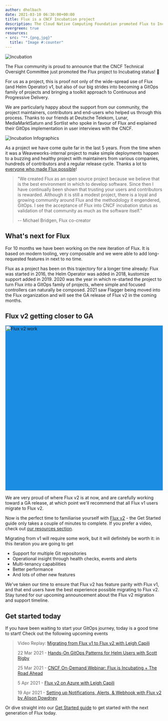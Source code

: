 ```yaml
---
author: dholbach
date: 2021-03-10 06:30:00+00:00
title: Flux is a CNCF Incubation project
description: The Cloud Native Computing Foundation promoted Flux to Incubation status. We celebrate all the great work that turned Flux into a GitOps family of projects.
evergreen: true
resources:
- src: "**.{png,jpg}"
  title: "Image #:counter"
---
```


![Incubation](/img/incubation.png)

The Flux community is proud to announce that the CNCF Technical
Oversight Committee just promoted the Flux project to Incubating status!
🎉

For us as a project, this is proof not only of the wide-spread use of
Flux (and Helm Operator) v1, but also of our big strides into becoming a
GitOps family of projects and bringing a toolkit approach to Continuous
and Progressive Delivery.

We are particularly happy about the support from our community, the
project maintainers, contributors and end-users who helped us through
this process. Thanks to our friends at Deutsche Telekom, Lunar,
MediaMarktSaturn and Sortlist who spoke in favour of Flux and explained
their GitOps implementation in user interviews with the CNCF.

![Incubation Infographics](incubation-infographics.png)

As a project we have come quite far in the last 5 years. From the time
when it was a Weaveworks-internal project to make simple deployments
happen to a buzzing and healthy project with maintainers from various
companies, hundreds of contributors and a regular release cycle. Thanks
a lot to [everyone who made Flux
possible](https://flux.devstats.cncf.io/d/9/developer-activity-counts-by-repository-group-table?orgId=1)!

> "We created Flux as an open source project because we believe that is
> the best environment in which to develop software. Since then I have
> continually been shown that trusting your users and contributors is
> rewarded. Although it is still a modest project, there is a loyal and
> growing community around Flux and the methodology it engendered,
> GitOps. I see the acceptance of Flux into CNCF incubation status as
> validation of that community as much as the software itself."
>
> \-- Michael Bridgen, Flux co-creator

## What's next for Flux

For 10 months we have been working on the new iteration of Flux. It is
based on modern tooling, very composable and we were able to add
long-requested features in next to no time.

Flux as a project has been on this trajectory for a longer time already:
Flux was started in 2016, the Helm Operator was added in 2018, kustomize
support added in 2019. 2020 was the year in which re-started the project
to turn Flux into a GitOps family of projects, where simple and focused
controllers can naturally be composed. 2021 saw Flagger being moved into
the Flux organization and will see the GA release of Flux v2 in the
coming months.

## Flux v2 getting closer to GA

<img alt="Flux v2 work" style="background-color:#1b8de2; width: 55vw; min-width: 330px;" src="/img/building-blocks.svg" />

We are very proud of where Flux v2 is at now, and are carefully working
toward a GA release, at which point we'll recommend that all Flux v1
users migrate to Flux v2.

Now is the perfect time to familiarise yourself with [Flux
v2](/) - the Get Started guide only takes a
couple of minutes to complete. If you prefer a video, check out
[our resources section](/resources).

Migrating from v1 will require some work, but it will definitely be
worth it: in this iteration you are going to get

- Support for multiple Git repositories
- Operational insight through health checks, events and alerts
- Multi-tenancy capabilities
- Better performance
- And lots of other new features

We've taken our time to ensure that Flux v2 has feature parity with Flux
v1, and that end users have the best experience possible migrating to
Flux v2. Stay tuned for our upcoming announcement about the Flux v2
migration and support timeline.

## Get started today

If you have been waiting to start your GitOps journey, today is a good
time to start!
Check out the following upcoming events

> Video Replay: [Migrating from Flux v1 to Flux v2 with Leigh
> Capili](https://www.meetup.com/GitOps-Community/events/276539791/)
>
> 22 Mar 2021 - [Hands-On GitOps Patterns for Helm Users with Scott
> Rigby](https://weaveworks.zoom.us/webinar/register/WN_rpXk5yhYQN2zxIRUNDxCow)
>
> 25 Mar 2021 - [CNCF On-Demand Webinar: Flux is Incubating + The Road
> Ahead](https://community.cncf.io/events/details/cncf-cncf-online-programs-presents-cncf-on-demand-webinar-flux-is-incubating-the-road-ahead/)
>
> 5 Apr 2021 - [Flux v2 on Azure with Leigh
> Capili](https://www.meetup.com/GitOps-Community/events/276674768/)
>
> 19 Apr 2021 - [Setting up Notifications, Alerts, & Webhook with Flux
> v2 by Alison Dowdney](https://www.meetup.com/GitOps-Community/events/276582835/)

Or dive straight into our [Get Started guide](/docs/get-started/)
to get started with the next generation of Flux today.
